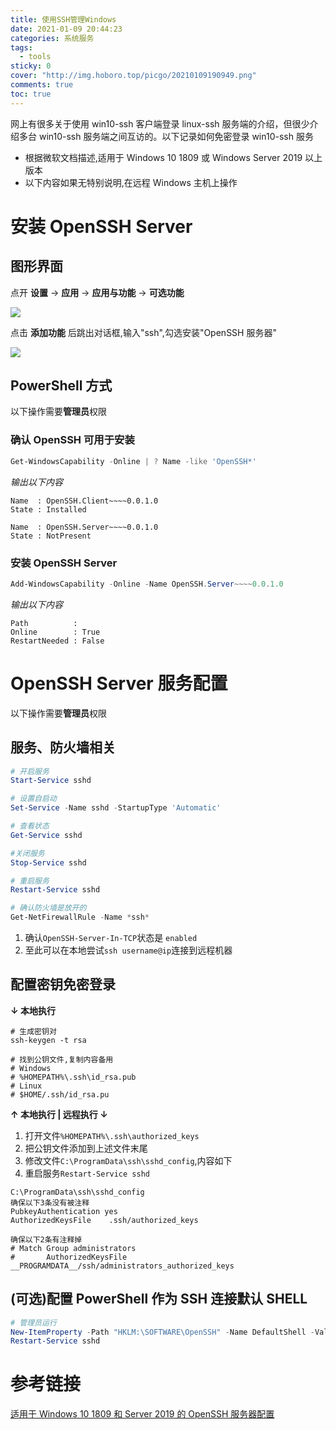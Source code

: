```yaml
---
title: 使用SSH管理Windows
date: 2021-01-09 20:44:23
categories: 系统服务
tags:
  - tools
sticky: 0
cover: "http://img.hoboro.top/picgo/20210109190949.png"
comments: true
toc: true
---
```


网上有很多关于使用 win10-ssh 客户端登录 linux-ssh 服务端的介绍，但很少介绍多台 win10-ssh 服务端之间互访的。以下记录如何免密登录 win10-ssh 服务

<!-- more -->

- 根据微软文档描述,适用于 Windows 10 1809 或 Windows Server 2019 以上版本
- 以下内容如果无特别说明,在远程 Windows 主机上操作

# 安装 OpenSSH Server

## 图形界面

点开 **设置** -> **应用** -> **应用与功能** -> **可选功能**

![](//img.hoboro.top/picgo/20210109193605.png)

点击 **添加功能** 后跳出对话框,输入"ssh",勾选安装"OpenSSH 服务器"

![](//img.hoboro.top/picgo/20210109193825.png)

## PowerShell 方式

以下操作需要**管理员**权限

### 确认 OpenSSH 可用于安装

```powershell
Get-WindowsCapability -Online | ? Name -like 'OpenSSH*'
```

_输出以下内容_

```
Name  : OpenSSH.Client~~~~0.0.1.0
State : Installed

Name  : OpenSSH.Server~~~~0.0.1.0
State : NotPresent
```

### 安装 OpenSSH Server

```powershell
Add-WindowsCapability -Online -Name OpenSSH.Server~~~~0.0.1.0
```

_输出以下内容_

```
Path          :
Online        : True
RestartNeeded : False
```

# OpenSSH Server 服务配置

以下操作需要**管理员**权限

## 服务、防火墙相关

```powershell
# 开启服务
Start-Service sshd

# 设置自启动
Set-Service -Name sshd -StartupType 'Automatic'

# 查看状态
Get-Service sshd

#关闭服务
Stop-Service sshd

# 重启服务
Restart-Service sshd

# 确认防火墙是放开的
Get-NetFirewallRule -Name *ssh*
```

1. 确认`OpenSSH-Server-In-TCP`状态是 `enabled`
1. 至此可以在本地尝试`ssh username@ip`连接到远程机器

## 配置密钥免密登录

**↓ 本地执行**

```shell
# 生成密钥对
ssh-keygen -t rsa

# 找到公钥文件,复制内容备用
# Windows
# %HOMEPATH%\.ssh\id_rsa.pub
# Linux
# $HOME/.ssh/id_rsa.pu
```

**↑ 本地执行 | 远程执行 ↓**

1. 打开文件`%HOMEPATH%\.ssh\authorized_keys`
1. 把公钥文件添加到上述文件末尾
1. 修改文件`C:\ProgramData\ssh\sshd_config`,内容如下
1. 重启服务`Restart-Service sshd`

```
C:\ProgramData\ssh\sshd_config
确保以下3条没有被注释
PubkeyAuthentication yes
AuthorizedKeysFile    .ssh/authorized_keys

确保以下2条有注释掉
# Match Group administrators
#       AuthorizedKeysFile __PROGRAMDATA__/ssh/administrators_authorized_keys
```

## (可选)配置 PowerShell 作为 SSH 连接默认 SHELL

```powershell
# 管理员运行
New-ItemProperty -Path "HKLM:\SOFTWARE\OpenSSH" -Name DefaultShell -Value "C:\Windows\System32\WindowsPowerShell\v1.0\powershell.exe" -PropertyType String -Force
Restart-Service sshd
```

# 参考链接

[适用于 Windows 10 1809 和 Server 2019 的 OpenSSH 服务器配置](https://docs.microsoft.com/zh-cn/windows-server/administration/openssh/openssh_server_configuration)
